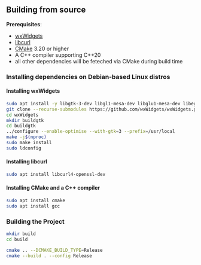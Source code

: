 ## Building from source

**Prerequisites**:
- [wxWidgets](https://www.wxwidgets.org/downloads/)
- [libcurl](https://curl.se/download.html)
- [CMake](https://cmake.org/download/) 3.20 or higher
- A C++ compiler supporting C++20
- all other dependencies will be feteched via CMake during build time  

### Installing dependencies on Debian-based Linux distros

#### Installing wxWidgets

``` sh
sudo apt install -y libgtk-3-dev libgl1-mesa-dev libglu1-mesa-dev libegl1-mesa-dev libgstreamer-plugins-base1.0-dev
git clone --recurse-submodules https://github.com/wxWidgets/wxWidgets.git
cd wxWidgets
mkdir buildgtk
cd buildgtk
../configure --enable-optimise --with-gtk=3 --prefix=/usr/local   
make -j$(nproc)
sudo make install
sudo ldconfig
```

#### Installing libcurl

``` sh
sudo apt install libcurl4-openssl-dev
```

#### Installing CMake and a C++ compiler

``` sh
sudo apt install cmake
sudo apt install gcc
```

### Building the Project 

``` sh
mkdir build
cd build 

cmake .. --DCMAKE_BUILD_TYPE=Release
cmake --build . --config Release
```
